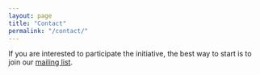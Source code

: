 ```yaml
---
layout: page
title: "Contact"
permalink: "/contact/"
---
```


If you are interested to participate the initiative, the best way to start is to join our [mailing list](https://groups.google.com/forum/#!forum/open-source-initiative-for-perfusion-imaging).
